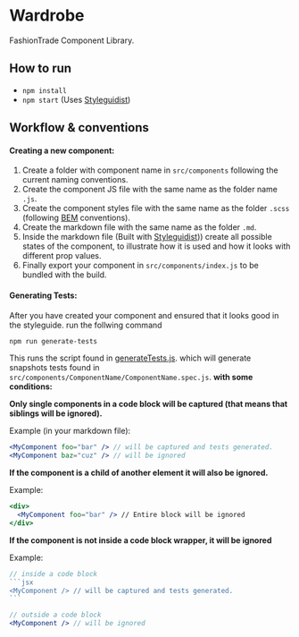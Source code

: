# Wardrobe

FashionTrade Component Library.


## How to run
* `npm install`
* `npm start` (Uses [Styleguidist](https://github.com/styleguidist/react-styleguidist))

## Workflow & conventions
#### Creating a new component:
1. Create a folder with component name in `src/components` following the current naming conventions.
2. Create the component JS file with the same name as the folder name `.js`.
3. Create the component styles file with the same name as the folder `.scss` (following [BEM](http://getbem.com/) conventions).
4. Create the markdown file with the same name as the folder `.md`.
5. Inside the markdown file (Built with [Styleguidist](https://github.com/styleguidist/react-styleguidist))) create all possible states of the component, to illustrate how it is used and how it looks with different prop values.
6. Finally export your component in `src/components/index.js` to be bundled with the build.

#### Generating Tests:
After you have created your component and ensured that it looks good in the styleguide. run the follwing command
```sh
npm run generate-tests
```
This runs the script found in [generateTests.js](generateTests.js). which will generate snapshots tests found in `src/components/ComponentName/ComponentName.spec.js`. **with some conditions:**

**Only single components in a code block will be captured (that means that siblings will be ignored).**

Example (in your markdown file): 
```jsx
<MyComponent foo="bar" /> // will be captured and tests generated.
<MyComponent baz="cuz" /> // will be ignored
```
**If the component is a child of another element it will also be ignored.**

Example:
```jsx
<div>
  <MyComponent foo="bar" /> // Entire block will be ignored
</div>
```

**If the component is not inside a code block wrapper, it will be ignored**

Example:
````jsx
// inside a code block
```jsx
<MyComponent /> // will be captured and tests generated.
```

// outside a code block
<MyComponent /> // will be ignored
````

